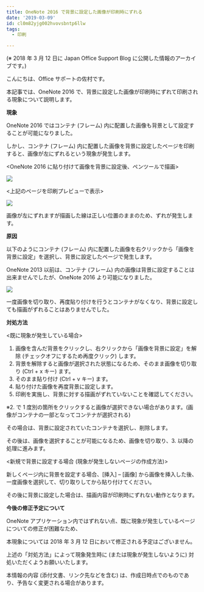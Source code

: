 ```yaml
---
title: OneNote 2016 で背景に設定した画像が印刷時にずれる
date: '2019-03-09'
id: cl0m82yjg002hvovsbntp6llw
tags:
  - 印刷

---
```


(※ 2018 年 3 月 12 日に Japan Office Support Blog に公開した情報のアーカイブです。)

こんにちは、Office サポートの佐村です。  

本記事では、OneNote 2016 で、背景に設定した画像が印刷時にずれて印刷される現象について説明します。

  

**現象**  

OneNote 2016 ではコンテナ (フレーム) 内に配置した画像も背景として設定することが可能になりました。  

しかし、コンテナ (フレーム) 内に配置した画像を背景に設定したページを印刷すると、画像が左にずれるという現象が発生します。  

  

<OneNote 2016 に貼り付けて画像を背景に設定後、ペンツールで描画\>  

![](image1.png)

  

<上記のページを印刷プレビューで表示\>

![](image2.png)  
  
画像が左にずれますが描画した線は正しい位置のままのため、ずれが発生します。  

  

**原因**  

以下のようにコンテナ (フレーム) 内に配置した画像を右クリックから「画像を背景に設定」を選択し、背景に設定したページで発生します。  

OneNote 2013 以前は、コンテナ (フレーム) 内の画像は背景に設定することは出来ませんでしたが、OneNote 2016 より可能になりました。

![](image3.png)  
  

一度画像を切り取り、再度貼り付けを行うとコンテナがなくなり、背景に設定しても描画がずれることはありませんでした。

  

**対処方法**  

<既に現象が発生している場合\>  

1.  画像を含んだ背景をクリックし、右クリックから「画像を背景に設定」を解除 (チェックオフにするため再度クリック) します。
2.  背景を解除すると画像が選択された状態になるため、そのまま画像を切り取り (Ctrl + x キー) ます。
3.  そのまま貼り付け (Ctrl + v キー) ます。
4.  貼り付けた画像を再度背景に設定します。
5.  印刷を実施し、背景に対する描画がずれていないことを確認してください。

  

※2\. で 1 度別の箇所をクリックすると画像が選択できない場合があります。(画像がコンテナの一部となってコンテナが選択される)  

その場合は、背景に設定されていたコンテナを選択し、削除します。  

その後は、画像を選択することが可能になるため、画像を切り取り、3\. 以降の処理に進みます。

  

<新規で背景に設定する場合 (現象が発生しないページの作成方法)>  

新しくページ内に背景を設定する場合、\[挿入\] – \[画像\] から画像を挿入した後、一度画像を選択して、切り取りしてから貼り付けてください。  

その後に背景に設定した場合は、描画内容が印刷時にずれない動作となります。

  
  

**今後の修正予定について**  

OneNote アプリケーション内ではずれない点、既に現象が発生しているページについての修正が困難なため、  

本現象については 2018 年 3 月 12 日において修正される予定はございません。  

上述の「対処方法」によって現象発生時に (または現象が発生しないように) 対処いただくようお願いいたします。  

  

本情報の内容 (添付文書、リンク先などを含む) は、作成日時点でのものであり、予告なく変更される場合があります。